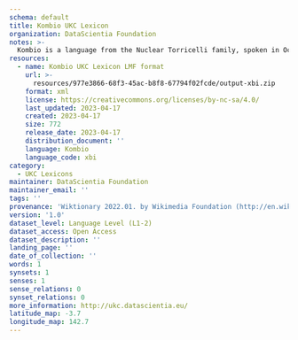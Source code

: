 ```yaml
---
schema: default
title: Kombio UKC Lexicon
organization: DataScientia Foundation
notes: >-
  Kombio is a language from the Nuclear Torricelli family, spoken in Oceania. The UKC Lexicon of Kombio is represented as a lexico-semantic network. It consists of words, word senses, synsets, as well as sense-level and synset-level relationships.
resources:
  - name: Kombio UKC Lexicon LMF format
    url: >-
      resources/977e3866-68f3-45ac-b8f8-67794f02fcde/output-xbi.zip
    format: xml
    license: https://creativecommons.org/licenses/by-nc-sa/4.0/
    last_updated: 2023-04-17
    created: 2023-04-17
    size: 772
    release_date: 2023-04-17
    distribution_document: ''
    language: Kombio
    language_code: xbi
category:
  - UKC Lexicons
maintainer: DataScientia Foundation
maintainer_email: ''
tags: ''
provenance: 'Wiktionary 2022.01. by Wikimedia Foundation (http://en.wiktionary.org); Princeton WordNet 2.1 by Princeton University (https://wordnet.princeton.edu)'
version: '1.0'
dataset_level: Language Level (L1-2)
dataset_access: Open Access
dataset_description: ''
landing_page: ''
date_of_collection: ''
words: 1
synsets: 1
senses: 1
sense_relations: 0
synset_relations: 0
more_information: http://ukc.datascientia.eu/
latitude_map: -3.7
longitude_map: 142.7
---
```

